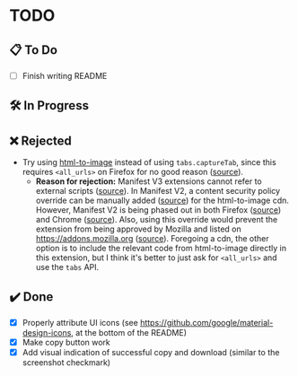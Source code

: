 # TODO

## 📋 To Do

- [ ] Finish writing README

## 🛠 In Progress

## ❌ Rejected

- Try using [html-to-image](https://www.npmjs.com/package/html-to-image) instead of using `tabs.captureTab`,
      since this requires `<all_urls>` on Firefox for no good reason ([source](https://developer.mozilla.org/en-US/docs/Mozilla/Add-ons/WebExtensions/API/tabs/captureTab)). 
  - **Reason for rejection:** Manifest V3 extensions cannot refer to external scripts ([source](https://developer.mozilla.org/en-US/docs/Mozilla/Add-ons/WebExtensions/manifest.json/content_security_policy)). In Manifest V2, a content security policy override can be manually added ([source](https://developer.mozilla.org/en-US/docs/Web/HTTP/Headers/Content-Security-Policy/script-src)) for the html-to-image cdn. However, Manifest V2 is being phased out in both Firefox ([source](https://blog.mozilla.org/addons/2022/11/17/manifest-v3-signing-available-november-21-on-firefox-nightly/)) and Chrome ([source](https://developer.chrome.com/blog/resuming-the-transition-to-mv3)). Also, using this override would prevent the extension from being approved by Mozilla and listed on https://addons.mozilla.org ([source](https://stackoverflow.com/a/48493404)). Foregoing a cdn, the other option is to include the relevant code from html-to-image directly in this extension, but I think it's better to just ask for `<all_urls>` and use the `tabs` API.

## ✔️ Done

- [x] Properly attribute UI icons (see https://github.com/google/material-design-icons, at the bottom of the README)
- [x] Make copy button work
- [x] Add visual indication of successful copy and download (similar to the screenshot checkmark)
